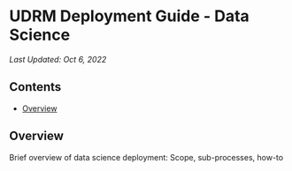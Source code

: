 # UDRM Deployment Guide - Data Science

*Last Updated: Oct 6, 2022*

## Contents
- [Overview](#overview)

## Overview
Brief overview of data science deployment: Scope, sub-processes, how-to